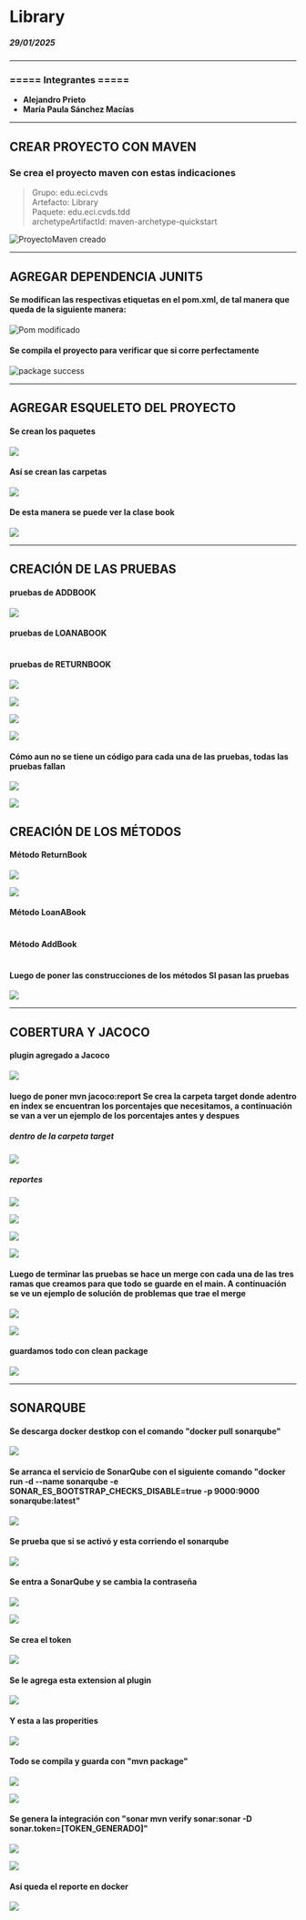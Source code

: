 # Library
##### 29/01/2025  

---

### ===== Integrantes =====  
- **Alejandro Prieto**  
- **María Paula Sánchez Macías**

---
## CREAR PROYECTO CON MAVEN
### Se crea el proyecto maven con estas indicaciones  
>Grupo: edu.eci.cvds   
Artefacto: Library   
Paquete: edu.eci.cvds.tdd   
archetypeArtifactId: maven-archetype-quickstart  

![ProyectoMaven creado](https://github.com/hakki17/Library/blob/main/img/1.%20proyMaven.png)

---  

## AGREGAR DEPENDENCIA JUNIT5  
#### Se modifican las respectivas etiquetas en el pom.xml, de tal manera que queda de la siguiente manera:

![Pom modificado](https://github.com/hakki17/Library/blob/main/img/1.%20proyMaven.png)

#### Se compila el proyecto para verificar que si corre perfectamente

![package success](https://github.com/hakki17/Library/blob/main/img/CLEAN%20PACKAGE.png)

---

## AGREGAR ESQUELETO DEL PROYECTO

#### Se crean los paquetes

![](https://github.com/hakki17/Library/blob/main/img/TREE.png)

#### Así se crean las carpetas

![](https://github.com/hakki17/Library/blob/main/img/CARPETAS.png)

#### De esta manera se puede ver la clase book

![](https://github.com/hakki17/Library/blob/main/img/CLASE%20BOOK.png)

---

## CREACIÓN DE LAS PRUEBAS

#### pruebas de ADDBOOK

![](https://github.com/hakki17/Library/blob/main/img/PRUEBAS%20ADDBOOK.png)

#### pruebas de LOANABOOK

![]()

#### pruebas de RETURNBOOK

![](https://github.com/hakki17/Library/blob/main/img/10pruebasReturnLoan.png)

![](https://github.com/hakki17/Library/blob/main/img/11pruebasReturnLoan.png)

![](https://github.com/hakki17/Library/blob/main/img/12pruebasReturnLoan.png)

![](https://github.com/hakki17/Library/blob/main/img/13pruebasReturnLoan.png)

#### Cómo aun no se tiene un código para cada una de las pruebas, todas las pruebas fallan

![](https://github.com/hakki17/Library/blob/main/img/14fallanPruebasReturnLoan.png)

![](https://github.com/hakki17/Library/blob/main/img/Fallar%20pruebas%20BookLoanIniciales.png)

## CREACIÓN DE LOS MÉTODOS

#### Método ReturnBook

![](https://github.com/hakki17/Library/blob/main/img/15MetodoReturnLoan.png)

![](https://github.com/hakki17/Library/blob/main/img/16metodoReturnLoan.png)

#### Método LoanABook

![]()

#### Método AddBook

![]()

#### Luego de poner las construcciones de los métodos SI pasan las pruebas

![](https://github.com/hakki17/Library/blob/main/img/17pasanPruebas.png)

---

## COBERTURA Y JACOCO

#### plugin agregado a Jacoco

![](https://github.com/hakki17/Library/blob/main/img/PLUGIN.png)

#### luego de poner mvn jacoco:report Se crea la carpeta target donde adentro en index se encuentran los porcentajes que necesitamos, a continuación se van a ver un ejemplo de los porcentajes antes y despues

##### dentro de la carpeta target

![](https://github.com/hakki17/Library/blob/main/img/GENERACION%20INDEX%20EN%20SITE.png)

##### reportes

![](https://github.com/hakki17/Library/blob/main/img/REPORTE%20html%20DE%20FALLAS%20ADDBOOK.png)

![](https://github.com/hakki17/Library/blob/main/img/LOABOOK%20REPORTE%20INICIAL.png)

![](https://github.com/hakki17/Library/blob/main/img/REPORTE%20ADDBOOK%20DESPUES%20DE%20PROGRMARA.png)

![](https://github.com/hakki17/Library/blob/main/img/LOANBOOK%20REPORTE%20FINAL.png)

#### Luego de terminar las pruebas se hace un merge con cada una de las tres ramas que creamos para que todo se guarde en el main. A continuación se ve un ejemplo de solución de problemas que trae el merge

![](https://github.com/hakki17/Library/blob/main/img/Manejo%20de%20conflictos%20al%20merge%20ADDBOOK.png)

![](https://github.com/hakki17/Library/blob/main/img/Manejo%20de%20conflictos%20al%20merge%20testAddbook.png)

#### guardamos todo con clean package

![](https://github.com/hakki17/Library/blob/main/img/CLEAN%20PACKAGE.png)

---

## SONARQUBE

#### Se descarga docker destkop con el comando "docker pull sonarqube"

![](https://github.com/hakki17/Library/blob/main/img/18Dockerpullsonarqube.png)

#### Se arranca el servicio de SonarQube con el siguiente comando "docker run -d --name sonarqube -e SONAR_ES_BOOTSTRAP_CHECKS_DISABLE=true -p 9000:9000 sonarqube:latest"

![](https://github.com/hakki17/Library/blob/main/img/19docker2.png)

#### Se prueba que si se activó y esta corriendo el sonarqube

![](https://github.com/hakki17/Library/blob/main/img/21sonarqube%20funciona.png)

#### Se entra a SonarQube y se cambia la contraseña

![](https://github.com/hakki17/Library/blob/main/img/22sonar.png)

![](https://github.com/hakki17/Library/blob/main/img/23sonar.png)

#### Se crea el token

![](https://github.com/hakki17/Library/blob/main/img/24sonarToken.png)

#### Se le agrega esta extension al plugin

![](https://github.com/hakki17/Library/blob/main/img/25pluginsonar.png)

#### Y esta a las properities

![](https://github.com/hakki17/Library/blob/main/img/26sonarprpeties.png)

#### Todo se compila y guarda con "mvn package"

![](https://github.com/hakki17/Library/blob/main/img/27mvnpackage.png)

![](https://github.com/hakki17/Library/blob/main/img/28package.png)

#### Se genera la integración con "sonar mvn verify sonar:sonar -D sonar.token=[TOKEN_GENERADO]"

![](https://github.com/hakki17/Library/blob/main/img/29.png)

![](https://github.com/hakki17/Library/blob/main/img/30.png)

#### Así queda el reporte en docker

![](https://github.com/hakki17/Library/blob/main/img/31.png)